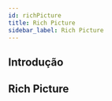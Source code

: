```yaml
---
id: richPicture
title: Rich Picture
sidebar_label: Rich Picture
---
```


## Introdução

## Rich Picture